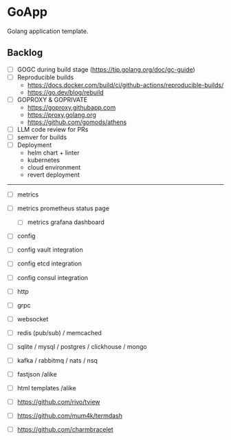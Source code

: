 # GoApp

Golang application template.

## Backlog

+ [ ] GOGC during build stage (https://tip.golang.org/doc/gc-guide)
+ [ ] Reproducible builds
  * https://docs.docker.com/build/ci/github-actions/reproducible-builds/
  * https://go.dev/blog/rebuild
+ [ ] GOPROXY & GOPRIVATE
  * https://goproxy.githubapp.com
  * https://proxy.golang.org
  * https://github.com/gomods/athens
+ [ ] LLM code review for PRs
+ [ ] semver for builds
+ [ ] Deployment
  * helm chart + linter
  * kubernetes
  * cloud environment
  * revert deployment

---

+ [ ] metrics
+ [ ] metrics prometheus status page
  + [ ] metrics grafana dashboard   
+ [ ] config
+ [ ] config vault integration
+ [ ] config etcd integration
+ [ ] config consul integration

+ [ ] http
+ [ ] grpc
+ [ ] websocket
+ [ ] redis (pub/sub) / memcached
+ [ ] sqlite / mysql / postgres / clickhouse / mongo
+ [ ] kafka / rabbitmq / nats / nsq

+ [ ] fastjson /alike
+ [ ] html templates /alike

+ [ ] https://github.com/rivo/tview
+ [ ] https://github.com/mum4k/termdash
+ [ ] https://github.com/charmbracelet
